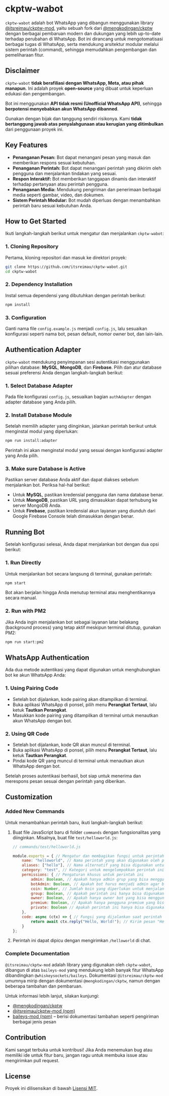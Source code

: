 # ckptw-wabot

`ckptw-wabot` adalah bot WhatsApp yang dibangun menggunakan library [@itsreimau/ckptw-mod](https://www.npmjs.com/package/@itsreimau/ckptw-mod), yaitu sebuah fork dari [@mengkodingan/ckptw](https://ckptw.mengkodingan.my.id/) dengan berbagai pembaruan modern dan dukungan yang lebih up-to-date terhadap perubahan di WhatsApp. Bot ini dirancang untuk mengotomatisasi berbagai tugas di WhatsApp, serta mendukung arsitektur modular melalui sistem perintah (command), sehingga memudahkan pengembangan dan pemeliharaan fitur.

## Disclaimer

`ckptw-wabot` **tidak berafiliasi dengan WhatsApp, Meta, atau pihak manapun**. Ini adalah proyek **open-source** yang dibuat untuk keperluan edukasi dan pengembangan.

Bot ini menggunakan **API tidak resmi (Unofficial WhatsApp API)**, sehingga **berpotensi menyebabkan akun WhatsApp dibanned**.

Gunakan dengan bijak dan tanggung sendiri risikonya. Kami **tidak bertanggung jawab atas penyalahgunaan atau kerugian yang ditimbulkan** dari penggunaan proyek ini.

## Key Features

- **Penanganan Pesan:** Bot dapat menangani pesan yang masuk dan memberikan respons sesuai kebutuhan.
- **Penanganan Perintah:** Bot dapat menangani perintah yang dikirim oleh pengguna dan menjalankan tindakan yang sesuai.
- **Respon Interaktif:** Bot memberikan tanggapan dinamis dan interaktif terhadap pertanyaan atau perintah pengguna.
- **Penanganan Media:** Mendukung pengiriman dan penerimaan berbagai media seperti gambar, video, dan dokumen.
- **Sistem Perintah Modular:** Bot mudah diperluas dengan menambahkan perintah baru sesuai kebutuhan Anda.

## How to Get Started

Ikuti langkah-langkah berikut untuk mengatur dan menjalankan `ckptw-wabot`:

### 1. Cloning Repository

Pertama, kloning repositori dan masuk ke direktori proyek:

```bash
git clone https://github.com/itsreimau/ckptw-wabot.git
cd ckptw-wabot
```

### 2. Dependency Installation

Instal semua dependensi yang dibutuhkan dengan perintah berikut:

```bash
npm install
```

### 3. Configuration

Ganti nama file `config.example.js` menjadi `config.js`, lalu sesuaikan konfigurasi seperti nama bot, pesan default, nomor owner bot, dan lain-lain.

## Authentication Adapter

`ckptw-wabot` mendukung penyimpanan sesi autentikasi menggunakan pilihan database: **MySQL**, **MongoDB**, dan **Firebase**. Pilih dan atur database sesuai preferensi Anda dengan langkah-langkah berikut:

### 1. Select Database Adapter

Pada file konfigurasi `config.js`, sesuaikan bagian `authAdapter` dengan adapter database yang Anda pilih.

### 2. Install Database Module

Setelah memilih adapter yang diinginkan, jalankan perintah berikut untuk menginstal modul yang diperlukan:

```bash
npm run install:adapter
```

Perintah ini akan menginstal modul yang sesuai dengan konfigurasi adapter yang Anda pilih.

### 3. Make sure Database is Active

Pastikan server database Anda aktif dan dapat diakses sebelum menjalankan bot. Periksa hal-hal berikut:

- Untuk **MySQL**, pastikan kredensial pengguna dan nama database benar.
- Untuk **MongoDB**, pastikan URL yang dimasukkan dapat terhubung ke server MongoDB Anda.
- Untuk **Firebase**, pastikan kredensial akun layanan yang diunduh dari Google Firebase Console telah dimasukkan dengan benar.

## Running Bot

Setelah konfigurasi selesai, Anda dapat menjalankan bot dengan dua opsi berikut:

### 1. Run Directly

Untuk menjalankan bot secara langsung di terminal, gunakan perintah:

```bash
npm start
```

Bot akan berjalan hingga Anda menutup terminal atau menghentikannya secara manual.

### 2. Run with PM2

Jika Anda ingin menjalankan bot sebagai layanan latar belakang (background process) yang tetap aktif meskipun terminal ditutup, gunakan PM2:

```bash
npm run start:pm2
```

## WhatsApp Authentication

Ada dua metode autentikasi yang dapat digunakan untuk menghubungkan bot ke akun WhatsApp Anda:

### 1. Using Pairing Code

- Setelah bot dijalankan, kode pairing akan ditampilkan di terminal.
- Buka aplikasi WhatsApp di ponsel, pilih menu **Perangkat Tertaut**, lalu ketuk **Tautkan Perangkat**.
- Masukkan kode pairing yang ditampilkan di terminal untuk menautkan akun WhatsApp dengan bot.

### 2. Using QR Code

- Setelah bot dijalankan, kode QR akan muncul di terminal.
- Buka aplikasi WhatsApp di ponsel, pilih menu **Perangkat Tertaut**, lalu ketuk **Tautkan Perangkat**.
- Pindai kode QR yang muncul di terminal untuk menautkan akun WhatsApp dengan bot.

Setelah proses autentikasi berhasil, bot siap untuk menerima dan merespons pesan sesuai dengan perintah yang diberikan.

## Customization

### Added New Commands

Untuk menambahkan perintah baru, ikuti langkah-langkah berikut:

1. Buat file JavaScript baru di folder `commands` dengan fungsionalitas yang diinginkan. Misalnya, buat file `test/helloworld.js`:

   ```javascript
   // commands/test/helloworld.js

   module.exports = { // Mengatur dan membagikan fungsi untuk perintah "helloworld"
       name: "helloworld", // Nama perintah yang akan digunakan oleh pengguna
       aliases: ["hello"], // Nama alternatif yang bisa digunakan untuk memanggil perintah ini
       category: "test", // Kategori untuk mengelompokkan perintah ini
       permissions: { // Pengaturan khusus untuk perintah ini
           admin: Boolean, // Apakah hanya admin grup yang bisa menggunakan perintah ini? (true/false)
           botAdmin: Boolean, // Apakah bot harus menjadi admin agar bisa menjalankan perintah ini? (true/false)
           coin: Number, // Jumlah koin yang diperlukan untuk menjalankan perintah ini
           group: Boolean, // Apakah perintah ini hanya bisa digunakan di dalam grup? (true/false)
           owner: Boolean, // Apakah hanya owner bot yang bisa menggunakan perintah ini? (true/false)
           premium: Boolean, // Apakah hanya pengguna premium yang bisa menggunakan perintah ini? (true/false)
           private: Boolean // Apakah perintah ini hanya bisa digunakan dalam chat pribadi? (true/false)
       },
       code: async (ctx) => { // Fungsi yang dijalankan saat perintah ini dipanggil
           return await ctx.reply("Hello, World!"); // Kirim pesan "Hello, World!" kepada pengguna
       }
   };
   ```

2. Perintah ini dapat dipicu dengan mengirimkan `/helloworld` di chat.

### Complete Documentation

`@itsreimau/ckptw-mod` adalah library yang digunakan oleh `ckptw-wabot`, dibangun di atas `baileys-mod` yang mendukung lebih banyak fitur WhatsApp dibandingkan `@whiskeysockets/baileys`. Dokumentasi `@itsreimau/ckptw-mod` umumnya mirip dengan dokumentasi `@mengkodingan/ckptw`, namun dengan beberapa tambahan dan pembaruan.

Untuk informasi lebih lanjut, silakan kunjungi:

- [@mengkodingan/ckptw](https://ckptw.mengkodingan.my.id/)
- [@itsreimau/ckptw-mod (npm)](https://www.npmjs.com/package/@itsreimau/ckptw-mod)
- [baileys-mod (npm)](https://www.npmjs.com/package/baileys-mod) – berisi dokumentasi tambahan seperti pengiriman berbagai jenis pesan

## Contribution

Kami sangat terbuka untuk kontribusi! Jika Anda menemukan bug atau memiliki ide untuk fitur baru, jangan ragu untuk membuka issue atau mengirimkan pull request.

## License

Proyek ini dilisensikan di bawah [Lisensi MIT](LICENSE).